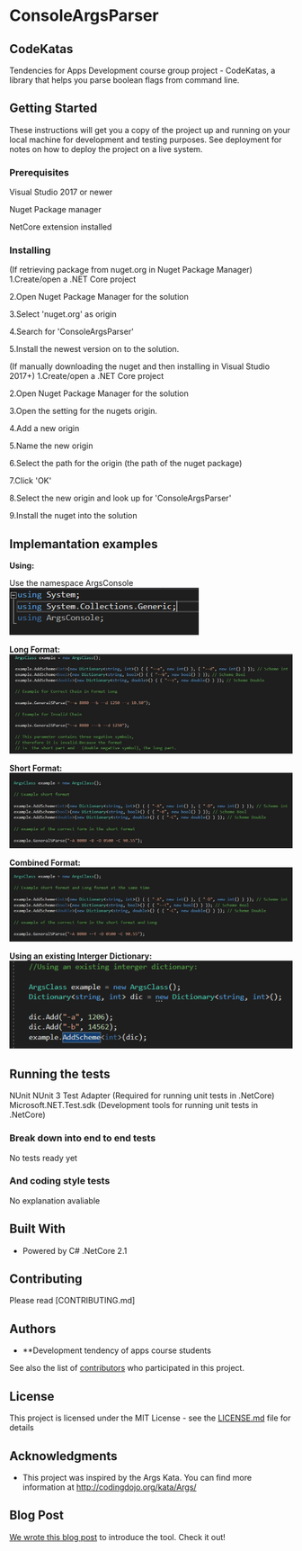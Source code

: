 # ConsoleArgsParser
## CodeKatas
Tendencies for Apps Development course group project - CodeKatas, a library that helps you parse boolean flags from command line.

## Getting Started

These instructions will get you a copy of the project up and running on your local machine for development and testing purposes. See deployment for notes on how to deploy the project on a live system.

### Prerequisites

Visual Studio 2017 or newer

Nuget Package manager 

NetCore extension installed

### Installing

(If retrieving package from nuget.org in Nuget Package Manager)
  1.Create/open a .NET Core project

  2.Open Nuget Package Manager for the solution

  3.Select 'nuget.org' as origin

  4.Search for 'ConsoleArgsParser'

  5.Install the newest version on to the solution.

(If manually downloading the nuget and then installing in Visual Studio 2017+)
  1.Create/open a .NET Core project

  2.Open Nuget Package Manager for the solution

  3.Open the setting for the nugets origin.

  4.Add a new origin

  5.Name the new origin

  6.Select the path for the origin (the path of the nuget package)

  7.Click 'OK'

  8.Select the new origin and look up for 'ConsoleArgsParser'

  9.Install the nuget into the solution

## Implemantation examples
**Using:**

Use the namespace ArgsConsole
![](Images/Using.PNG)

**Long Format:**
![](Images/Long%20Format.jpeg)

**Short Format:**
![](Images/Short%20Format.jpeg)

**Combined Format:**
![](Images/Combined%20Format.jpeg)

**Using an existing Interger Dictionary:**\
![](Images/IntDictionary.PNG)


## Running the tests

NUnit 
NUnit 3 Test Adapter (Required for running unit tests in .NetCore)
Microsoft.NET.Test.sdk (Development tools for running unit tests in .NetCore)

### Break down into end to end tests

No tests ready yet 

### And coding style tests

No explanation avaliable 

## Built With

* Powered by C# .NetCore 2.1

## Contributing

Please read [CONTRIBUTING.md]

## Authors

* **Development tendency of apps course students 

See also the list of [contributors](https://github.com/Evalir/ConsoleArgsParser/graphs/contributors) who participated in this project.

## License

This project is licensed under the MIT License - see the [LICENSE.md](LICENSE.md) file for details

## Acknowledgments

* This project was inspired by the Args Kata. You can find more information at http://codingdojo.org/kata/Args/

## Blog Post

[We wrote this blog post](https://medium.com/@ergerica76/intro-to-args-635d8a5f9ade?postPublishedType=initial) to introduce the tool. Check it out!
